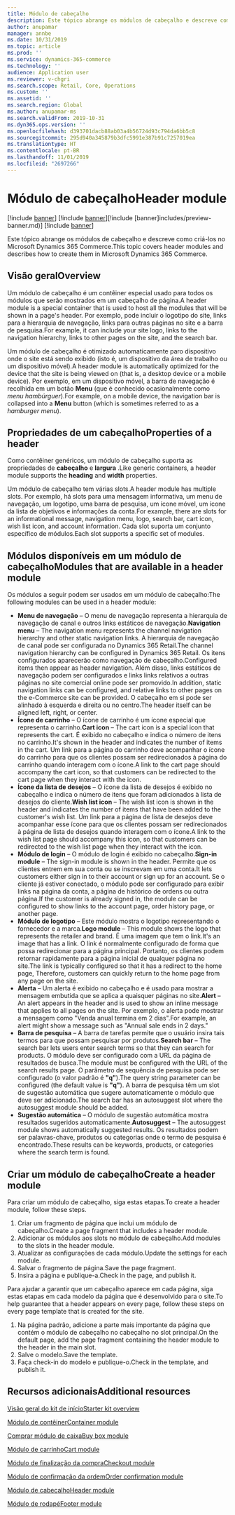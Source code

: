 ```yaml
---
title: Módulo de cabeçalho
description: Este tópico abrange os módulos de cabeçalho e descreve como criá-los no Microsoft Dynamics 365 Commerce.
author: anupamar
manager: annbe
ms.date: 10/31/2019
ms.topic: article
ms.prod: ''
ms.service: dynamics-365-commerce
ms.technology: ''
audience: Application user
ms.reviewer: v-chgri
ms.search.scope: Retail, Core, Operations
ms.custom: ''
ms.assetid: ''
ms.search.region: Global
ms.author: anupamar-ms
ms.search.validFrom: 2019-10-31
ms.dyn365.ops.version: ''
ms.openlocfilehash: d393701dacb88ab03a4b56724d93c794da6bb5c8
ms.sourcegitcommit: 295d940a345879b3dfc5991e387b91c7257019ea
ms.translationtype: HT
ms.contentlocale: pt-BR
ms.lasthandoff: 11/01/2019
ms.locfileid: "2697266"
---
```

# <a name="header-module"></a><span data-ttu-id="4dfd7-103">Módulo de cabeçalho</span><span class="sxs-lookup"><span data-stu-id="4dfd7-103">Header module</span></span>

<span data-ttu-id="4dfd7-104">[!include [banner](includes/preview-banner.md)] [!include [banner](includes/banner.md)]</span><span class="sxs-lookup"><span data-stu-id="4dfd7-104">[!include [banner]includes/preview-banner.md)] [!include [banner](includes/banner.md)]</span></span>

<span data-ttu-id="4dfd7-105">Este tópico abrange os módulos de cabeçalho e descreve como criá-los no Microsoft Dynamics 365 Commerce.</span><span class="sxs-lookup"><span data-stu-id="4dfd7-105">This topic covers header modules and describes how to create them in Microsoft Dynamics 365 Commerce.</span></span>

## <a name="overview"></a><span data-ttu-id="4dfd7-106">Visão geral</span><span class="sxs-lookup"><span data-stu-id="4dfd7-106">Overview</span></span>

<span data-ttu-id="4dfd7-107">Um módulo de cabeçalho é um contêiner especial usado para todos os módulos que serão mostrados em um cabeçalho de página.</span><span class="sxs-lookup"><span data-stu-id="4dfd7-107">A header module is a special container that is used to host all the modules that will be shown in a page's header.</span></span> <span data-ttu-id="4dfd7-108">Por exemplo, pode incluir o logotipo do site, links para a hierarquia de navegação, links para outras páginas no site e a barra de pesquisa.</span><span class="sxs-lookup"><span data-stu-id="4dfd7-108">For example, it can include your site logo, links to the navigation hierarchy, links to other pages on the site, and the search bar.</span></span>

<span data-ttu-id="4dfd7-109">Um módulo de cabeçalho é otimizado automaticamente paro dispositivo onde o site está sendo exibido (isto é, um dispositivo da área de trabalho ou um dispositivo móvel).</span><span class="sxs-lookup"><span data-stu-id="4dfd7-109">A header module is automatically optimized for the device that the site is being viewed on (that is, a desktop device or a mobile device).</span></span> <span data-ttu-id="4dfd7-110">Por exemplo, em um dispositivo móvel, a barra de navegação é recolhida em um botão **Menu** (que é conhecido ocasionalmente como *menu hambúrguer*).</span><span class="sxs-lookup"><span data-stu-id="4dfd7-110">For example, on a mobile device, the navigation bar is collapsed into a **Menu** button (which is sometimes referred to as a *hamburger menu*).</span></span>

## <a name="properties-of-a-header"></a><span data-ttu-id="4dfd7-111">Propriedades de um cabeçalho</span><span class="sxs-lookup"><span data-stu-id="4dfd7-111">Properties of a header</span></span>

<span data-ttu-id="4dfd7-112">Como contêiner genéricos, um módulo de cabeçalho suporta as propriedades de **cabeçalho** e **largura** .</span><span class="sxs-lookup"><span data-stu-id="4dfd7-112">Like generic containers, a header module supports the **heading** and **width** properties.</span></span>

<span data-ttu-id="4dfd7-113">Um módulo de cabeçalho tem várias slots.</span><span class="sxs-lookup"><span data-stu-id="4dfd7-113">A header module has multiple slots.</span></span> <span data-ttu-id="4dfd7-114">Por exemplo, há slots para uma mensagem informativa, um menu de navegação, um logotipo, uma barra de pesquisa, um ícone móvel, um ícone da lista de objetivos e informações da conta.</span><span class="sxs-lookup"><span data-stu-id="4dfd7-114">For example, there are slots for an informational message, navigation menu, logo, search bar, cart icon, wish list icon, and account information.</span></span> <span data-ttu-id="4dfd7-115">Cada slot suporta um conjunto específico de módulos.</span><span class="sxs-lookup"><span data-stu-id="4dfd7-115">Each slot supports a specific set of modules.</span></span>

## <a name="modules-that-are-available-in-a-header-module"></a><span data-ttu-id="4dfd7-116">Módulos disponíveis em um módulo de cabeçalho</span><span class="sxs-lookup"><span data-stu-id="4dfd7-116">Modules that are available in a header module</span></span>

<span data-ttu-id="4dfd7-117">Os módulos a seguir podem ser usados em um módulo de cabeçalho:</span><span class="sxs-lookup"><span data-stu-id="4dfd7-117">The following modules can be used in a header module:</span></span>

- <span data-ttu-id="4dfd7-118">**Menu de navegação** – O menu de navegação representa a hierarquia de navegação de canal e outros links estáticos de navegação.</span><span class="sxs-lookup"><span data-stu-id="4dfd7-118">**Navigation menu** – The navigation menu represents the channel navigation hierarchy and other static navigation links.</span></span> <span data-ttu-id="4dfd7-119">A hierarquia de navegação de canal pode ser configurada no Dynamics 365 Retail.</span><span class="sxs-lookup"><span data-stu-id="4dfd7-119">The channel navigation hierarchy can be configured in Dynamics 365 Retail.</span></span> <span data-ttu-id="4dfd7-120">Os itens configurados aparecerão como navegação de cabeçalho.</span><span class="sxs-lookup"><span data-stu-id="4dfd7-120">Configured items then appear as header navigation.</span></span> <span data-ttu-id="4dfd7-121">Além disso, links estáticos de navegação podem ser configurados e links links relativos a outras páginas no site comercial online pode ser promovido.</span><span class="sxs-lookup"><span data-stu-id="4dfd7-121">In addition, static navigation links can be configured, and relative links to other pages on the e-Commerce site can be provided.</span></span> <span data-ttu-id="4dfd7-122">O cabeçalho em si pode ser alinhado à esquerda e direita ou no centro.</span><span class="sxs-lookup"><span data-stu-id="4dfd7-122">The header itself can be aligned left, right, or center.</span></span>
- <span data-ttu-id="4dfd7-123">**Ícone de carrinho** – O ícone de carrinho é um ícone especial que representa o carrinho.</span><span class="sxs-lookup"><span data-stu-id="4dfd7-123">**Cart icon** – The cart icon is a special icon that represents the cart.</span></span> <span data-ttu-id="4dfd7-124">É exibido no cabeçalho e indica o número de itens no carrinho.</span><span class="sxs-lookup"><span data-stu-id="4dfd7-124">It's shown in the header and indicates the number of items in the cart.</span></span> <span data-ttu-id="4dfd7-125">Um link para a página do carrinho deve acompanhar o ícone do carrinho para que os clientes possam ser redirecionados à página do carrinho quando interagem com o ícone.</span><span class="sxs-lookup"><span data-stu-id="4dfd7-125">A link to the cart page should accompany the cart icon, so that customers can be redirected to the cart page when they interact with the icon.</span></span>
- <span data-ttu-id="4dfd7-126">**Ícone da lista de desejos** – O ícone da lista de desejos é exibido no cabeçalho e indica o número de itens que foram adicionados à lista de desejos do cliente.</span><span class="sxs-lookup"><span data-stu-id="4dfd7-126">**Wish list icon** – The wish list icon is shown in the header and indicates the number of items that have been added to the customer's wish list.</span></span> <span data-ttu-id="4dfd7-127">Um link para a página de lista de desejos deve acompanhar esse ícone para que os clientes possam ser redirecionados à página de lista de desejos quando interagem com o ícone.</span><span class="sxs-lookup"><span data-stu-id="4dfd7-127">A link to the wish list page should accompany this icon, so that customers can be redirected to the wish list page when they interact with the icon.</span></span>
- <span data-ttu-id="4dfd7-128">**Módulo de login** – O módulo de login é exibido no cabeçalho.</span><span class="sxs-lookup"><span data-stu-id="4dfd7-128">**Sign-in module** – The sign-in module is shown in the header.</span></span> <span data-ttu-id="4dfd7-129">Permite que os clientes entrem em sua conta ou se inscrevam em uma conta.</span><span class="sxs-lookup"><span data-stu-id="4dfd7-129">It lets customers either sign in to their account or sign up for an account.</span></span> <span data-ttu-id="4dfd7-130">Se o cliente já estiver conectado, o módulo pode ser configurado para exibir links na página da conta, a página de histórico de ordens ou outra página.</span><span class="sxs-lookup"><span data-stu-id="4dfd7-130">If the customer is already signed in, the module can be configured to show links to the account page, order history page, or another page.</span></span>
- <span data-ttu-id="4dfd7-131">**Módulo de logotipo** – Este módulo mostra o logotipo representando o fornecedor e a marca.</span><span class="sxs-lookup"><span data-stu-id="4dfd7-131">**Logo module** – This module shows the logo that represents the retailer and brand.</span></span> <span data-ttu-id="4dfd7-132">É uma imagem que tem o link.</span><span class="sxs-lookup"><span data-stu-id="4dfd7-132">It's an image that has a link.</span></span> <span data-ttu-id="4dfd7-133">O link é normalmente configurado de forma que possa redirecionar para a página principal. Portanto, os clientes podem retornar rapidamente para a página inicial de qualquer página no site.</span><span class="sxs-lookup"><span data-stu-id="4dfd7-133">The link is typically configured so that it has a redirect to the home page, Therefore, customers can quickly return to the home page from any page on the site.</span></span>
- <span data-ttu-id="4dfd7-134">**Alerta** – Um alerta é exibido no cabeçalho e é usado para mostrar a mensagem embutida que se aplica a quaisquer páginas no site.</span><span class="sxs-lookup"><span data-stu-id="4dfd7-134">**Alert** – An alert appears in the header and is used to show an inline message that applies to all pages on the site.</span></span> <span data-ttu-id="4dfd7-135">Por exemplo, o alerta pode mostrar a mensagem como "Venda anual termina em 2 dias".</span><span class="sxs-lookup"><span data-stu-id="4dfd7-135">For example, an alert might show a message such as "Annual sale ends in 2 days."</span></span>
- <span data-ttu-id="4dfd7-136">**Barra de pesquisa** – A barra de tarefas permite que o usuário insira tais termos para que possam pesquisar por produtos.</span><span class="sxs-lookup"><span data-stu-id="4dfd7-136">**Search bar** – The search bar lets users enter search terms so that they can search for products.</span></span> <span data-ttu-id="4dfd7-137">O módulo deve ser configurado com a URL da página de resultados de busca.</span><span class="sxs-lookup"><span data-stu-id="4dfd7-137">The module must be configured with the URL of the search results page.</span></span> <span data-ttu-id="4dfd7-138">O parâmetro de sequência de pesquisa pode ser configurado (o valor padrão é **"q"**).</span><span class="sxs-lookup"><span data-stu-id="4dfd7-138">The query string parameter can be configured (the default value is **"q"**).</span></span> <span data-ttu-id="4dfd7-139">A barra de pesquisa têm um slot de sugestão automática que sugere automaticamente o módulo que deve ser adicionado.</span><span class="sxs-lookup"><span data-stu-id="4dfd7-139">The search bar has an autosuggest slot where the autosuggest module should be added.</span></span>
- <span data-ttu-id="4dfd7-140">**Sugestão automática** – O módulo de sugestão automática mostra resultados sugeridos automaticamente.</span><span class="sxs-lookup"><span data-stu-id="4dfd7-140">**Autosuggest** – The autosuggest module shows automatically suggested results.</span></span> <span data-ttu-id="4dfd7-141">Os resultados podem ser palavras-chave, produtos ou categorias onde o termo de pesquisa é encontrado.</span><span class="sxs-lookup"><span data-stu-id="4dfd7-141">These results can be keywords, products, or categories where the search term is found.</span></span>

## <a name="create-a-header-module"></a><span data-ttu-id="4dfd7-142">Criar um módulo de cabeçalho</span><span class="sxs-lookup"><span data-stu-id="4dfd7-142">Create a header module</span></span>

<span data-ttu-id="4dfd7-143">Para criar um módulo de cabeçalho, siga estas etapas.</span><span class="sxs-lookup"><span data-stu-id="4dfd7-143">To create a header module, follow these steps.</span></span>

1. <span data-ttu-id="4dfd7-144">Criar um fragmento de página que inclui um módulo de cabeçalho.</span><span class="sxs-lookup"><span data-stu-id="4dfd7-144">Create a page fragment that includes a header module.</span></span>
1. <span data-ttu-id="4dfd7-145">Adicionar os módulos aos slots no módulo de cabeçalho.</span><span class="sxs-lookup"><span data-stu-id="4dfd7-145">Add modules to the slots in the header module.</span></span>
1. <span data-ttu-id="4dfd7-146">Atualizar as configurações de cada módulo.</span><span class="sxs-lookup"><span data-stu-id="4dfd7-146">Update the settings for each module.</span></span>
1. <span data-ttu-id="4dfd7-147">Salvar o fragmento de página.</span><span class="sxs-lookup"><span data-stu-id="4dfd7-147">Save the page fragment.</span></span> 
1. <span data-ttu-id="4dfd7-148">Insira a página e publique-a.</span><span class="sxs-lookup"><span data-stu-id="4dfd7-148">Check in the page, and publish it.</span></span>

<span data-ttu-id="4dfd7-149">Para ajudar a garantir que um cabeçalho aparece em cada página, siga estas etapas em cada modelo da página que é desenvolvido para o site.</span><span class="sxs-lookup"><span data-stu-id="4dfd7-149">To help guarantee that a header appears on every page, follow these steps on every page template that is created for the site.</span></span>

1. <span data-ttu-id="4dfd7-150">Na página padrão, adicione a parte mais importante da página que contém o módulo de cabeçalho no cabeçalho no slot principal.</span><span class="sxs-lookup"><span data-stu-id="4dfd7-150">On the default page, add the page fragment containing the header module to the header in the main slot.</span></span>
1. <span data-ttu-id="4dfd7-151">Salve o modelo.</span><span class="sxs-lookup"><span data-stu-id="4dfd7-151">Save the template.</span></span> 
1. <span data-ttu-id="4dfd7-152">Faça check-in do modelo e publique-o.</span><span class="sxs-lookup"><span data-stu-id="4dfd7-152">Check in the template, and publish it.</span></span>

## <a name="additional-resources"></a><span data-ttu-id="4dfd7-153">Recursos adicionais</span><span class="sxs-lookup"><span data-stu-id="4dfd7-153">Additional resources</span></span>

[<span data-ttu-id="4dfd7-154">Visão geral do kit de início</span><span class="sxs-lookup"><span data-stu-id="4dfd7-154">Starter kit overview</span></span>](starter-kit-overview.md)

[<span data-ttu-id="4dfd7-155">Módulo de contêiner</span><span class="sxs-lookup"><span data-stu-id="4dfd7-155">Container module</span></span>](add-container-module.md)

[<span data-ttu-id="4dfd7-156">Comprar módulo de caixa</span><span class="sxs-lookup"><span data-stu-id="4dfd7-156">Buy box module</span></span>](add-buy-box.md)

[<span data-ttu-id="4dfd7-157">Módulo de carrinho</span><span class="sxs-lookup"><span data-stu-id="4dfd7-157">Cart module</span></span>](add-cart-module.md)

[<span data-ttu-id="4dfd7-158">Módulo de finalização da compra</span><span class="sxs-lookup"><span data-stu-id="4dfd7-158">Checkout module</span></span>](add-checkout-module.md)

[<span data-ttu-id="4dfd7-159">Módulo de confirmação da ordem</span><span class="sxs-lookup"><span data-stu-id="4dfd7-159">Order confirmation module</span></span>](order-confirmation-module.md)

[<span data-ttu-id="4dfd7-160">Módulo de cabeçalho</span><span class="sxs-lookup"><span data-stu-id="4dfd7-160">Header module</span></span>](author-header-module.md)

[<span data-ttu-id="4dfd7-161">Módulo de rodapé</span><span class="sxs-lookup"><span data-stu-id="4dfd7-161">Footer module</span></span>](author-footer-module.md)
